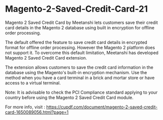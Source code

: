 # Magento-2-Saved-Credit-Card-21
Magento 2 Saved Credit Card by Meetanshi lets customers save their credit card details in the Magento 2 database using built in encryption for offline order processing.

The default offered the feature to save credit card details in encrypted format for offline order processing. However the Magento 2 platform does not support it. To overcome this default limitation, Meetanshi has developed Magento 2 Saved Credit Card extension.

The extension allows customers to save the credit card information in the database using the Magento's built-in encryption mechanism. Use the method when you have a card terminal in a brick and mortar store or have access to a virtual terminal.

Note: It is advisable to check the PCI Compliance standard applying to your country before using the Magento 2 Saved Credit Card module.

For more info, visit : https://cupdf.com/document/magento-2-saved-credit-card-1650089056.html?page=1
